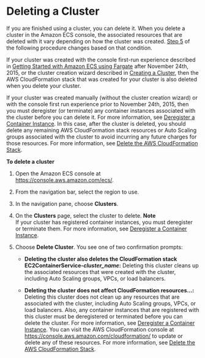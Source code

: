 # Deleting a Cluster<a name="delete_cluster"></a>

If you are finished using a cluster, you can delete it\. When you delete a cluster in the Amazon ECS console, the associated resources that are deleted with it vary depending on how the cluster was created\. [Step 5](#step-delete-cluster) of the following procedure changes based on that condition\.

If your cluster was created with the console first\-run experience described in [Getting Started with Amazon ECS using Fargate](ECS_GetStarted.md) after November 24th, 2015, or the cluster creation wizard described in [Creating a Cluster](create_cluster.md), then the AWS CloudFormation stack that was created for your cluster is also deleted when you delete your cluster\. 

If your cluster was created manually \(without the cluster creation wizard\) or with the console first run experience prior to November 24th, 2015, then you must deregister \(or terminate\) any container instances associated with the cluster before you can delete it\. For more information, see [Deregister a Container Instance](deregister_container_instance.md)\. In this case, after the cluster is deleted, you should delete any remaining AWS CloudFormation stack resources or Auto Scaling groups associated with the cluster to avoid incurring any future charges for those resources\. For more information, see [Delete the AWS CloudFormation Stack](ECS_CleaningUp.md#cleanup-CFN-stack)\.

**To delete a cluster**

1. Open the Amazon ECS console at [https://console\.aws\.amazon\.com/ecs/](https://console.aws.amazon.com/ecs/)\.

1. From the navigation bar, select the region to use\.

1. In the navigation pane, choose **Clusters**\.

1. On the **Clusters** page, select the cluster to delete\. 
**Note**  
If your cluster has registered container instances, you must deregister or terminate them\. For more information, see [Deregister a Container Instance](deregister_container_instance.md)\.

1. <a name="step-delete-cluster"></a>Choose **Delete Cluster**\. You see one of two confirmation prompts:

   + **Deleting the cluster also deletes the CloudFormation stack EC2ContainerService\-*cluster\_name*:** Deleting this cluster cleans up the associated resources that were created with the cluster, including Auto Scaling groups, VPCs, or load balancers\.

   + **Deleting the cluster does not affect CloudFormation resources\.\.\.:** Deleting this cluster does not clean up any resources that are associated with the cluster, including Auto Scaling groups, VPCs, or load balancers\. Also, any container instances that are registered with this cluster must be deregistered or terminated before you can delete the cluster\. For more information, see [Deregister a Container Instance](deregister_container_instance.md)\. You can visit the AWS CloudFormation console at [https://console\.aws\.amazon\.com/cloudformation/](https://console.aws.amazon.com/cloudformation/) to update or delete any of these resources\. For more information, see [Delete the AWS CloudFormation Stack](ECS_CleaningUp.md#cleanup-CFN-stack)\.